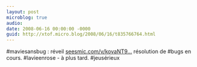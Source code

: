 ```yaml
---
layout: post
microblog: true
audio: 
date: 2008-06-16 00:00:00 -0000
guid: http://xtof.micro.blog/2008/06/16/t835766764.html
---
```

#maviesansbug : réveil [seesmic.com/v/kovaNT9...](http://seesmic.com/v/kovaNT9diX) résolution de #bugs en cours. #lavieenrose - à plus tard. #jeusérieux
